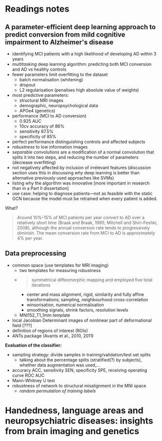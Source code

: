 # Readings notes

## A parameter-efficient deep learning approach to predict conversion from mild cognitive impairment to Alzheimer's disease

* identifying MCI patients with a high likelihood of developing AD within 3 years
* *multitasking* deep learning algorithm: predicting both MCI conversion and AD vs healthy controls
* fewer parameters limit overfitting to the dataset
  * batch normalisation (whitening)
  * dropout
  * L2 regularisation (penalises high absolute value of weights)
* most predictive parameters: 
  * structural MRI images
  * demographic, neuropsychological data
  * APOe4 (genetics)
* performance (MCI to AD conversion)
  * 0.925 AUC
  * 10cv accuracy of 86%
  * sensitivity 87.5%
  * specificity of 85%
* perfect performance distinguishing controls and affected subjects
* *robustness* to low information images
* *separable convolutions* are a modification of a normal convolution that splits it into two steps, and reducing the number of parameters (decrease overfitting)
* not negatively affected by inclusion of irrelevant features (discussion section uses this in discussing *why* deep learning is better than alternative previously used approaches like SVMs)
* listing why the algorithm was innovative [more important in research than in a Part II dissertation]
* use case: helping to diagnose patients—not as feasible with the static GCN because the model must be retrained when every patient is added.

What?
> Around 10%–15% of MCI patients per year convert to AD over a relatively short time (Braak and Braak, 1995; Mitchell and Shiri-Feshki, 2008), although the annual conversion rate tends to progressively diminish. The mean conversion rate from MCI to AD is approximately 4% per year.

## Data preprocessing
* common space (use templates for MRI imaging)
  * two templates for measuring robustness
  * >symmetrical diffeomorphic mapping and employed five total iterations
    * center and mass alignment, rigid, similarity and fully affine transformations; sampling, neighbourhood cross-correlation
    * winsorisation, numerical normalisation
    * smoothing signals, shrink factors, resolution levels
  * MNI152_T1_1mm template
* local Jacobian Determinant images of nonlinear part of deformational field [???]
* definition of regions of interest (ROIs)
* ANTs package (Avants et al., 2010, 2011)


**Evaluation of the classifier:**
* sampling strategy: divide samples in training/validation/test set splits
  * talking about the percentage splits (stratified(?) by subjects), whether data augmentation was used,...
* accuracy ACC, sensitivity SEN, specificity SPE, receiving operating curve ROC AUC
* Mann-Whitney U test
* robustness of network to structural misalignment in the MNI space
  * *random permutation of training labels*


# Handedness, language areas and neuropsychiatric diseases: insights from brain imaging and genetics
